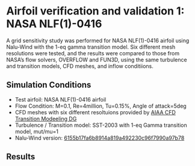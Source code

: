 

# Airfoil verification and validation 1: NASA NLF(1)-0416

A grid sensitivity study was performed for NASA NLF(1)-0416 airfoil using Nalu-Wind with the 1-eq gamma transition model.
Six different mesh resolutions were tested, and the results were compared to those from NASA’s flow solvers, OVERFLOW and FUN3D, using the same turbulence and transition models, CFD meshes, and inflow conditiions.

## Simulation Conditions

- Test airfoil: NASA NLF(1)-0416 airfoil
- Flow Condition: M=0.1, Re=4million, Tu=0.15%, Angle of attack=5deg
- CFD meshes with six different resoltuions provided by [AIAA CFD Transition Modeeling DG](https://transitionmodeling.larc.nasa.gov/)
- Turbulence / Transition model: SST-2003 with 1-eq Gamma transition model, mut/mu=1
- Nalu-Wind version: [6155b17fa6b8914a819a492230c96f7990a97b78](https://github.com/Exawind/nalu-wind/commit/6155b17fa6b8914a819a492230c96f7990a97b78)

## Results
